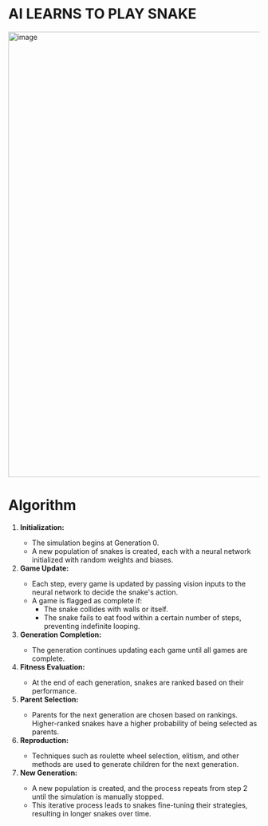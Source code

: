 <h1>AI LEARNS TO PLAY SNAKE</h1>

<img width="893" alt="image" src="https://github.com/user-attachments/assets/f9281d46-adb4-4dd4-b872-7d4dae8539df">


<h1>Algorithm</h1>
<ol>
  <li><strong>Initialization:</strong></li>
<ul>
  <li>The simulation begins at Generation 0.</li>
  <li>A new population of snakes is created, each with a neural network initialized with random weights and biases.</li>
</ul>
<li><strong>Game Update:</strong></li>
<ul><li>Each step, every game is updated by passing vision inputs to the neural network to decide the snake's action.</li>
<li>A game is flagged as complete if:
  <ul>
  <li>The snake collides with walls or itself.</li>
  <li>The snake fails to eat food within a certain number of steps, preventing indefinite looping.</li>
  </ul>
</li>
</ul>
  
<li><strong>Generation Completion:</strong></li>
<ul>
  <li>The generation continues updating each game until all games are complete.</li>
</ul>
<li><strong>Fitness Evaluation:</strong></li>
<ul>
  <li>At the end of each generation, snakes are ranked based on their performance.</li>
</ul>
<li><strong>Parent Selection:</strong></li>
<ul>
  <li>Parents for the next generation are chosen based on rankings. Higher-ranked snakes have a higher probability of being selected as parents.</li>
</ul>
<li><strong>Reproduction:</strong></li>
<ul>
  <li>Techniques such as roulette wheel selection, elitism, and other methods are used to generate children for the next generation.</li>
</ul>
<li><strong>New Generation:</strong></li>
<ul>
  <li>A new population is created, and the process repeats from step 2 until the simulation is manually stopped.</li>
  <li>This iterative process leads to snakes fine-tuning their strategies, resulting in longer snakes over time.
</li>
</ul>
</ol>
